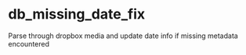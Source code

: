 # db_missing_date_fix
Parse through dropbox media and update date info if missing metadata encountered
